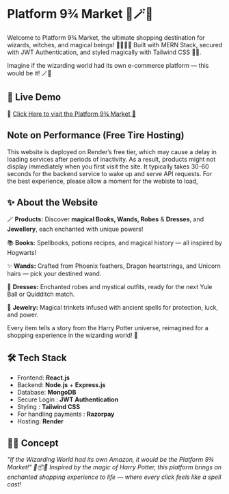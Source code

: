 
# Platform 9¾ Market 🚂🪄✨

Welcome to Platform 9¾ Market, the ultimate shopping destination for wizards, witches, and magical beings! 🧙‍♂️🧙‍♀️
Built with MERN Stack, secured with JWT Authentication, and styled magically with Tailwind CSS 🎨✨.

Imagine if the wizarding world had its own e-commerce platform — this would be it! 🪄🛒

## 🚀 Live Demo 
🔗 [Click Here to visit the  Platform 9¾ Market 🚂](https://platform-9-3-4-market.onrender.com)

## Note on Performance (Free Tire Hosting)
This website is deployed on Render’s free tier, which may cause a delay in loading services after periods of inactivity. As a result, products might not display immediately when you first visit the site. It typically takes 30-60 seconds for the backend service to wake up and serve API requests. For the best experience, please allow a moment for the webiste to load,

## ✨ About the Website 

🪄 **Products:** Discover **magical Books, Wands, Robes** & **Dresses**, and **Jewellery**, each enchanted with unique powers!

📚 **Books:** Spellbooks, potions recipes, and magical history — all inspired by Hogwarts!

✨ **Wands:** Crafted from Phoenix feathers, Dragon heartstrings, and Unicorn hairs — pick your destined wand.

🧥 **Dresses:** Enchanted robes and mystical outfits, ready for the next Yule Ball or Quidditch match.

💍 **Jewelry:** Magical trinkets infused with ancient spells for protection, luck, and power.
 

Every item tells a story from the Harry Potter universe, reimagined for a shopping experience in the wizarding world! 🌌

## 🛠️ Tech Stack

- Frontend: **React.js**
- Backend: **Node.js** + **Express.js**
- Database: **MongoDB**
- Secure Login : **JWT Authentication**
- Styling : **Tailwind CSS**
- For handling payments : **Razorpay**
- Hosting: **Render**

## 🧙‍♂️ Concept

*"If the Wizarding World had its own Amazon, it would be the Platform 9¾ Market!" 🚂📦✨
Inspired by the magic of Harry Potter, this platform brings an enchanted shopping experience to life — where every click feels like a spell cast!*

